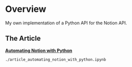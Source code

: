 # Overview
My own implementation of a Python API for the Notion API.

## The Article

**[Automating Notion with Python](https://medium.com/@lucas-soares/automating-notion-with-python-abe3b1de2902)**

```
./article_automating_notion_with_python.ipynb
```




